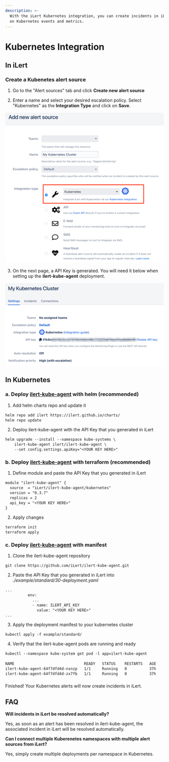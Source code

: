 ```yaml
---
description: >-
  With the iLert Kubernetes integration, you can create incidents in iLert based
  on Kubernetes events and metrics.
---
```


# Kubernetes Integration

## In iLert <a id="in-ilert"></a>

### Create a Kubenetes alert source <a id="create-alert-source"></a>

1. Go to the "Alert sources" tab and click **Create new alert source**

2. Enter a name and select your desired escalation policy. Select "Kubernetes" as the **Integration Type** and click on **Save**.

![](../.gitbook/assets/ilert%20%2833%29.png)

3. On the next page, a API Key is generated. You will need it below when setting up the **ilert-kube-agent** deployment.

![](../.gitbook/assets/ilert%20%2830%29.png)

## In Kubernetes <a id="in-splunk"></a>

### a. Deploy [ilert-kube-agent](https://github.com/iLert/ilert-kube-agent) with helm \(recommended\) <a id="create-action-sequences"></a>

1. Add helm charts repo and update it

```text
helm repo add ilert https://ilert.github.io/charts/
helm repo update
```

2. Deploy ilert-kube-agent with the API Key  that you generated in iLert 

```text
helm upgrade --install --namespace kube-systems \
    ilert-kube-agent ilert/ilert-kube-agent \
    --set config.settings.apiKey="<YOUR KEY HERE>"
```

### b. Deploy [ilert-kube-agent](https://github.com/iLert/ilert-kube-agent) with terraform \(recommended\) <a id="create-action-sequences"></a>

1. Define module and paste the API Key that you generated in iLert 

```text
module "ilert-kube-agent" {
  source  = "iLert/ilert-kube-agent/kubernetes"
  version = "0.3.7"
  replicas = 2
  api_key = "<YOUR KEY HERE>"
}
```

2. Apply changes

```text
terraform init
terraform apply
```

### c. Deploy [ilert-kube-agent](https://github.com/iLert/ilert-kube-agent) with manifest <a id="create-action-sequences"></a>

1. Clone the ilert-kube-agent repository

```text
git clone https://github.com/iLert/ilert-kube-agent.git
```

2. Paste the API Key that you generated in iLert into _./example/standard/30-deployment.yaml_

```text
...
          env:
            ...
            - name: ILERT_API_KEY
              value: "<YOUR KEY HERE>"
...
```

3. Apply the deployment manifest to your kubernetes cluster

```text
kubectl apply -f example/standard/
```

4. Verify that the ilert-kube-agent pods are running and ready

```text
kubectl --namespace kube-system get pod -l app=ilert-kube-agent

NAME                               READY   STATUS    RESTARTS   AGE
ilert-kube-agent-64f7dfd4d-nsnzp   1/1     Running   0          37h
ilert-kube-agent-64f7dfd4d-zx7fb   1/1     Running   0          37h
```

###  <a id="create-action-sequences"></a>

Finished! Your Kubernetes alerts will now create incidents in iLert.

## FAQ <a id="faq"></a>

**Will incidents in iLert be resolved automatically?**

Yes, as soon as an alert has been resolved in ilert-kube-agent, the associated incident in iLert will be resolved automatically.

**Can I connect multiple Kuberenetes namespaces with multiple alert sources from iLert?**

Yes, simply create multiple deployments per namespace in Kubernetes.


